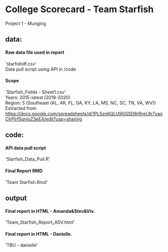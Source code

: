 # College Scorecard - Team Starfish
Project 1 - Munging  
  
  
## data:  
  #### Raw data file used in report   
  'starfishdf.csv'    
  Data pull script using API in /code  
    
  #### Scope   
  'Starfish_Fields - Sheet1.csv'  
  Years: 2015-latest (2019-2020)  
  Region: 5 (Southeast (AL, AR, FL, GA, KY, LA, MS, NC, SC, TN, VA, WV))  
  Extracted from https://docs.google.com/spreadsheets/d/1PL5zn6QLU9GSSD8rRreL8r7xaoClrPIrf5qnioZ3eE4/edit?usp=sharing  
  
  
## code:  
  #### API data pull script   
  'Starfish_Data_Pull.R'  
    
  #### Final Report RMD   
  'Team Starfish.Rmd'

    
## output  
  #### Final report in HTML - Amanda&Stev&Viv. 
  'Team_Starfish_Report_ASV.html'  
  #### Final report in HTML - Danielle. 
  'TBU - danielle'    
    
